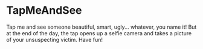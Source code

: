 # TapMeAndSee
Tap me and see someone beautiful, smart, ugly... whatever, you name it! But at the end of the day, the tap opens up a selfie camera and takes a picture of your unsuspecting victim. Have fun!
